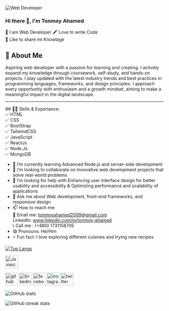 ![Web Developer](https://arturssmirnovs.github.io/github-profile-readme-generator/images/banner.png)

### Hi there 👋, I'm Tonmoy Ahamed

<p>
  👑 I am Web Developer
  🖋️ Love to write Code <br>
  🎤 Like to share mt Knowlage <br>
</p>

## 🚀 About Me
Aspiring web developer with a passion for learning and creating. I actively expand my knowledge through coursework, self-study, and hands-on projects. I stay updated with the latest industry trends and best practices in programming languages, frameworks, and design principles. I approach every opportunity with enthusiasm and a growth mindset, aiming to make a meaningful impact in the digital landscape.
<hr>
## 🧑‍💻 Skills & Experiance: <br>
✅ HTML <br>
✅ CSS <br>
✅ BootStrap <br>
✅ TailwindCSS <br>
✅ JavaScript <br>
✅ ReactJs <br>
✅ Node.Js <br>
✅ MongoDB <br>

- 🌱 I’m currently learning Advanced Node.js and server-side development 
- 👯 I’m looking to collaborate on Innovative web development projects that solve real-world problems 
- 🤔 I’m looking for help with Enhancing user interface design for better usability and accessibility & Optimizing performance and scalability of applications 
- 💬 Ask me about Web development, front-end frameworks, and responsive design 
- 📫 How to reach me: <br> 📧 Email me: tonmoyahamed2009@gmail.com <br> LinkedIn: www.linkedin.com/in/tonmoy-ahamed <br> 📞 Call me : (+880) 1731158705
- 😄 Pronouns: He/Him 
- ⚡ Fun fact: I love exploring different cuisines and trying new recipes 

[![Top Langs](https://github-readme-stats.vercel.app/api/top-langs/?username=KMTonmoy)](https://github.com/anuraghazra/github-readme-stats)



[<img src='https://camo.githubusercontent.com/d7d0f5ef713c40161bd3f23076ce9e4efcfeecfabbb8661dba7e9f3971c3fc1f/68747470733a2f2f696d672e736869656c64732e696f2f62616467652f4a6176615363726970742d4637444631453f7374796c653d666c61742d737175617265266c6f676f3d6a617661736372697074266c6f676f436f6c6f723d626c61636b' alt='Javascript' height='40'>](https://github.com/KMTonmoy)  

[<img src='https://cdn.jsdelivr.net/npm/simple-icons@3.0.1/icons/github.svg' alt='github' height='40'>](https://github.com/KMTonmoy)  [<img src='https://cdn.jsdelivr.net/npm/simple-icons@3.0.1/icons/linkedin.svg' alt='linkedin' height='40'>](https://www.linkedin.com/in/www.linkedin.com/in/tonmoy-ahamed/)  [<img src='https://cdn.jsdelivr.net/npm/simple-icons@3.0.1/icons/facebook.svg' alt='facebook' height='40'>](https://www.facebook.com/https://www.facebook.com/profile.php?id=100088205996277)  [<img src='https://cdn.jsdelivr.net/npm/simple-icons@3.0.1/icons/instagram.svg' alt='instagram' height='40'>](https://www.instagram.com/https://www.instagram.com/tasrikahamed2009//)  [<img src='https://cdn.jsdelivr.net/npm/simple-icons@3.0.1/icons/twitter.svg' alt='twitter' height='40'>](https://twitter.com/https://x.com/TasrikAhamed25) 


![GitHub stats](https://github-readme-stats.vercel.app/api?username=KMTonmoy&show_icons=true&count_private=true)  


![GitHub streak stats](https://streak-stats.demolab.com/?user=KMTonmoy)  
